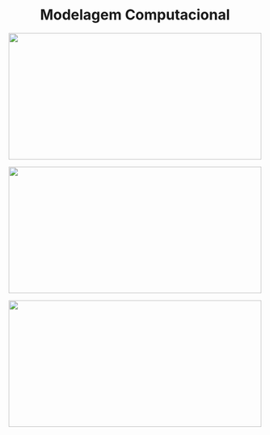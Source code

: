 <h1 align="center">Modelagem Computacional</h1>

<p align="center">
  <img width="500" height="250" src="https://user-images.githubusercontent.com/59098432/233990510-c4b0f8f0-6ff8-439d-90b4-7c3ecf9c9544.png">
</p>

<p align="center">
  <img width="500" height="250" src="https://user-images.githubusercontent.com/59098432/233990396-be123cd4-d8fc-4ab8-87a4-8a597973c452.png">
</p>

<p align="center">
  <img width="500" height="250" src="https://user-images.githubusercontent.com/59098432/233990663-1246a23c-5435-4460-a4c3-6cb577547c0f.png">
</p>

